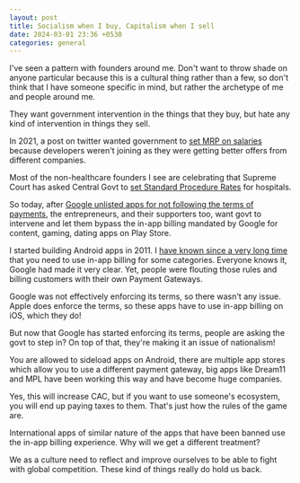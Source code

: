 ```yaml
---
layout: post
title: Socialism when I buy, Capitalism when I sell
date: 2024-03-01 23:36 +0530
categories: general
---
```


I've seen a pattern with founders around me. Don't want to throw shade on anyone particular because this is a cultural thing rather than a few, so don't think that I have someone specific in mind, but rather the archetype of me and people around me.

They want government intervention in the things that they buy, but hate any kind of intervention in things they sell.

In 2021, a post on twitter wanted government to [set MRP on salaries](https://twitter.com/shobhitic/status/1413541904818610183) because developers weren't joining as they were getting better offers from different companies.

Most of the non-healthcare founders I see are celebrating that Supreme Court has asked Central Govt to [set Standard Procedure Rates](https://twitter.com/sonalbhutra/status/1763399134797607050) for hospitals.

So today, after [Google unlisted apps for not following the terms of payments](https://techcrunch.com/2024/02/29/google-calls-out-10-indian-companies-for-evading-play-store-fees-warns-of-app-removal/), the entrepreneurs, and their supporters too, want govt to intervene and let them bypass the in-app billing mandated by Google for content, gaming, dating apps on Play Store.

I started building Android apps in 2011. I [have known since a very long time](https://twitter.com/shobhitic/status/1763553237419082079) that you need to use in-app billing for some categories. Everyone knows it, Google had made it very clear. Yet, people were flouting those rules and billing customers with their own Payment Gateways. 

Google was not effectively enforcing its terms, so there wasn't any issue. Apple does enforce the terms, so these apps have to use in-app billing on iOS, which they do!

But now that Google has started enforcing its terms, people are asking the govt to step in? On top of that, they're making it an issue of nationalism!

You are allowed to sideload apps on Android, there are multiple app stores which allow you to use a different payment gateway, big apps like Dream11 and MPL have been working this way and have become huge companies.

Yes, this will increase CAC, but if you want to use someone's ecosystem, you will end up paying taxes to them. That's just how the rules of the game are.

International apps of similar nature of the apps that have been banned use the in-app billing experience. Why will we get a different treatment?

We as a culture need to reflect and improve ourselves to be able to fight with global competition. These kind of things really do hold us back.
